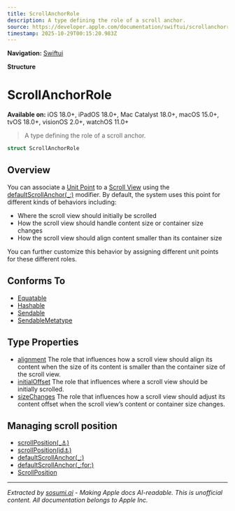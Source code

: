 ```yaml
---
title: ScrollAnchorRole
description: A type defining the role of a scroll anchor.
source: https://developer.apple.com/documentation/swiftui/scrollanchorrole
timestamp: 2025-10-29T00:15:20.983Z
---
```


**Navigation:** [Swiftui](/documentation/swiftui)

**Structure**

# ScrollAnchorRole

**Available on:** iOS 18.0+, iPadOS 18.0+, Mac Catalyst 18.0+, macOS 15.0+, tvOS 18.0+, visionOS 2.0+, watchOS 11.0+

> A type defining the role of a scroll anchor.

```swift
struct ScrollAnchorRole
```

## Overview

You can associate a [Unit Point](/documentation/swiftui/unitpoint) to a [Scroll View](/documentation/swiftui/scrollview) using the [defaultScrollAnchor(_:)](/documentation/swiftui/view/defaultscrollanchor(_:)) modifier. By default, the system uses this point for different kinds of behaviors including:

- Where the scroll view should initially be scrolled
- How the scroll view should handle content size or container size changes
- How the scroll view should align content smaller than its container size

You can further customize this behavior by assigning different unit points for these different roles.

## Conforms To

- [Equatable](/documentation/Swift/Equatable)
- [Hashable](/documentation/Swift/Hashable)
- [Sendable](/documentation/Swift/Sendable)
- [SendableMetatype](/documentation/Swift/SendableMetatype)

## Type Properties

- [alignment](/documentation/swiftui/scrollanchorrole/alignment) The role that influences how a scroll view should align its content when the size of its content is smaller than the container size of the scroll view.
- [initialOffset](/documentation/swiftui/scrollanchorrole/initialoffset) The role that influences where a scroll view should be initially scrolled.
- [sizeChanges](/documentation/swiftui/scrollanchorrole/sizechanges) The role that influences how a scroll view should adjust its content offset when the scroll view’s content or container size changes.

## Managing scroll position

- [scrollPosition(_:anchor:)](/documentation/swiftui/view/scrollposition(_:anchor:))
- [scrollPosition(id:anchor:)](/documentation/swiftui/view/scrollposition(id:anchor:))
- [defaultScrollAnchor(_:)](/documentation/swiftui/view/defaultscrollanchor(_:))
- [defaultScrollAnchor(_:for:)](/documentation/swiftui/view/defaultscrollanchor(_:for:))
- [ScrollPosition](/documentation/swiftui/scrollposition)

---

*Extracted by [sosumi.ai](https://sosumi.ai) - Making Apple docs AI-readable.*
*This is unofficial content. All documentation belongs to Apple Inc.*
